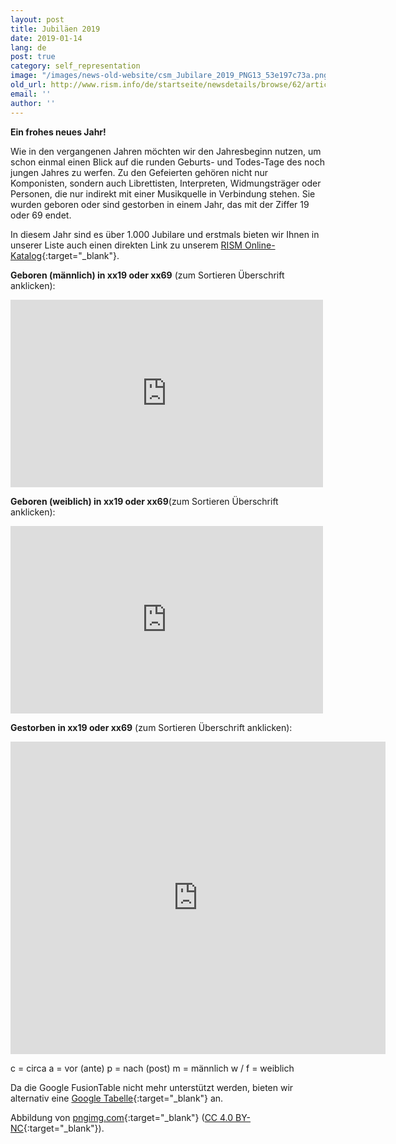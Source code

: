 ```yaml
---
layout: post
title: Jubiläen 2019
date: 2019-01-14
lang: de
post: true
category: self_representation
image: "/images/news-old-website/csm_Jubilare_2019_PNG13_53e197c73a.png"
old_url: http://www.rism.info/de/startseite/newsdetails/browse/62/article/64/musical-anniversaries-in-2019.html
email: ''
author: ''
---
```



**Ein frohes neues Jahr!**

Wie in den vergangenen Jahren möchten wir den Jahresbeginn nutzen, um schon einmal einen Blick auf die runden Geburts- und Todes-Tage des noch jungen Jahres zu werfen. Zu den Gefeierten gehören nicht nur Komponisten, sondern auch Librettisten, Interpreten, Widmungsträger oder Personen, die nur indirekt mit einer Musikquelle in Verbindung stehen. Sie wurden geboren oder sind gestorben in einem Jahr, das mit der Ziffer 19 oder 69 endet.

In diesem Jahr sind es über 1.000 Jubilare und erstmals bieten wir Ihnen in unserer Liste auch einen direkten Link zu unserem [RISM Online-Katalog](https://opac.rism.info/){:target="_blank"}.



**Geboren (männlich) in xx19 oder xx69** (zum Sortieren Überschrift anklicken):

<iframe width="500" height="300" scrolling="yes" frameborder="no" src="https://fusiontables.google.com/embedviz?viz=GVIZ&amp;t=TABLE&amp;q=select+col0%2C+col1%2C+col2+from+1wNjNF-vUfyXnYmd1VLRgGs7vHKbYOEuRUWd-aEOa&amp;containerId=googft-gviz-canvas"></iframe>



**Geboren (weiblich) in xx19 oder xx69**(zum Sortieren Überschrift anklicken):

<iframe width="500" height="300" scrolling="yes" frameborder="no" src="https://fusiontables.google.com/embedviz?viz=GVIZ&amp;t=TABLE&amp;q=select+col0%2C+col1%2C+col2+from+160uhPgYDNL4F5Kn06pdz_wT1QIicnwI1yMv2aU8M&amp;containerId=googft-gviz-canvas"></iframe>



**Gestorben in xx19 oder xx69** (zum Sortieren Überschrift anklicken):

<iframe width="600" height="500" scrolling="yes" frameborder="no" src="https://fusiontables.google.com/embedviz?viz=GVIZ&amp;t=TABLE&amp;q=select+col0%2C+col1%2C+col2%2C+col3+from+1AlNG_rBb3cRc8JfzO5ZgN2x3v0HgjrDAgPtyq8AT&amp;containerId=googft-gviz-canvas"></iframe>

c = circa
a = vor (ante)
p = nach (post)
m = männlich
w / f = weiblich



Da die Google FusionTable nicht mehr unterstützt werden, bieten wir alternativ eine [Google Tabelle](https://docs.google.com/spreadsheets/d/1S2a8yfSkNXQFWQDN7Jb2BiAKRmP0reI1dmTpgNgaPr8/edit?usp=sharing){:target="_blank"} an.



Abbildung von [pngimg.com](http://pngimg.com/download/68427){:target="_blank"} ([CC 4.0 BY-NC](https://creativecommons.org/licenses/by-nc/4.0/){:target="_blank"}).



<script type="text/javascript">var switchTo5x=true;</script><script type="text/javascript" src="http://w.sharethis.com/button/buttons.js"></script><script type="text/javascript">stLight.options({publisher: "9b601438-1ce1-49d8-bfd7-9cff5df54c17", doNotHash: false, doNotCopy: false, hashAddressBar: false});</script>




